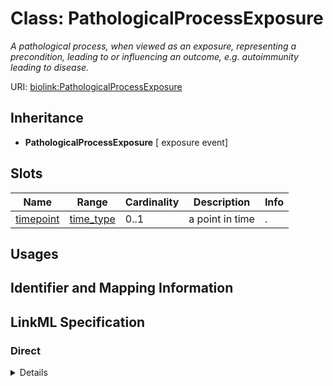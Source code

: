 # Class: PathologicalProcessExposure
_A pathological process, when viewed as an exposure, representing a precondition, leading to or influencing an outcome, e.g. autoimmunity leading to disease._





URI: [biolink:PathologicalProcessExposure](https://w3id.org/biolink/vocab/PathologicalProcessExposure)




## Inheritance

* **PathologicalProcessExposure** [ exposure event]




## Slots

| Name | Range | Cardinality | Description  | Info |
| ---  | --- | --- | --- | --- |
| [timepoint](timepoint.md) | [time_type](time_type.md) | 0..1 | a point in time  | . |


## Usages



## Identifier and Mapping Information









## LinkML Specification

<!-- TODO: investigate https://stackoverflow.com/questions/37606292/how-to-create-tabbed-code-blocks-in-mkdocs-or-sphinx -->

### Direct

<details>
```yaml
name: pathological process exposure
description: A pathological process, when viewed as an exposure, representing a precondition,
  leading to or influencing an outcome, e.g. autoimmunity leading to disease.
from_schema: https://w3id.org/biolink/biolink-model
mixins:
- exposure event

```
</details>

### Induced

<details>
```yaml
name: pathological process exposure
description: A pathological process, when viewed as an exposure, representing a precondition,
  leading to or influencing an outcome, e.g. autoimmunity leading to disease.
from_schema: https://w3id.org/biolink/biolink-model
mixins:
- exposure event
attributes:
  timepoint:
    name: timepoint
    description: a point in time
    from_schema: https://w3id.org/biolink/biolink-model
    is_a: node property
    domain: named thing
    alias: timepoint
    owner: pathological process exposure
    range: time type

```
</details>